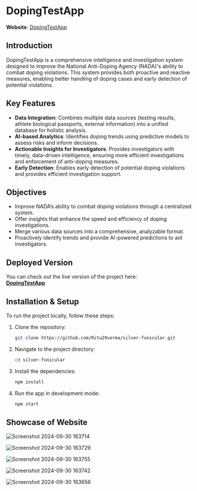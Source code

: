 # DopingTestApp

**Website**: [DopingTestApp](https://doping-test-app.vercel.app)

## Introduction

DopingTestApp is a comprehensive intelligence and investigation system designed to improve the National Anti-Doping Agency (NADA)'s ability to combat doping violations. This system provides both proactive and reactive measures, enabling better handling of doping cases and early detection of potential violations.

## Key Features

- **Data Integration**: Combines multiple data sources (testing results, athlete biological passports, external information) into a unified database for holistic analysis.
- **AI-based Analytics**: Identifies doping trends using predictive models to assess risks and inform decisions.
- **Actionable Insights for Investigators**: Provides investigators with timely, data-driven intelligence, ensuring more efficient investigations and enforcement of anti-doping measures.
- **Early Detection**: Enables early detection of potential doping violations and provides efficient investigation support.

## Objectives

- Improve NADA’s ability to combat doping violations through a centralized system.
- Offer insights that enhance the speed and efficiency of doping investigations.
- Merge various data sources into a comprehensive, analyzable format.
- Proactively identify trends and provide AI-powered predictions to aid investigators.

## Deployed Version

You can check out the live version of the project here:  
[**DopingTestApp**](https://doping-test-app.vercel.app)

## Installation & Setup

To run the project locally, follow these steps:

1. Clone the repository:
    ```bash
    git clone https://github.com/Ritu29verma/silver-funicular.git
    ```
2. Navigate to the project directory:
    ```bash
    cd silver-funicular
    ```
3. Install the dependencies:
    ```bash
    npm install
    ```
4. Run the app in development mode:
    ```bash
    npm start
    ```

## Showcase of Website
![Screenshot 2024-09-30 163714](https://github.com/user-attachments/assets/293e2e57-c9ca-4c4c-ba90-0d1cf55ea314)

![Screenshot 2024-09-30 163729](https://github.com/user-attachments/assets/d83529dc-5c58-41c1-991b-725e986af24e)

![Screenshot 2024-09-30 163755](https://github.com/user-attachments/assets/1fc437dd-c531-44f5-940c-3ffbca99594d)

![Screenshot 2024-09-30 163742](https://github.com/user-attachments/assets/17caba3c-39e9-48dc-a11f-ccf736982628)

![Screenshot 2024-09-30 163656](https://github.com/user-attachments/assets/2393b189-db22-402b-8625-9e16a8b8d3b8)

